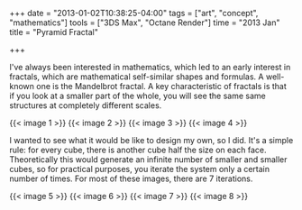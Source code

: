 +++
date = "2013-01-02T10:38:25-04:00"
tags = ["art", "concept", "mathematics"]
tools = ["3DS Max", "Octane Render"]
time = "2013 Jan"
title = "Pyramid Fractal"

+++

I've always been interested in mathematics, which led to an early interest in fractals, which are mathematical self-similar shapes and formulas. A well-known one is the Mandelbrot fractal. A key characteristic of fractals is that if you look at a smaller part of the whole, you will see the same same structures at completely different scales.

{{< image 1 >}}
{{< image 2 >}}
{{< image 3 >}}
{{< image 4 >}}

I wanted to see what it would be like to design my own, so I did. It's a simple rule: for every cube, there is another cube half the size on each face. Theoretically this would generate an infinite number of smaller and smaller cubes, so for practical purposes, you iterate the system only a certain number of times. For most of these images, there are 7 iterations.

{{< image 5 >}}
{{< image 6 >}}
{{< image 7 >}}
{{< image 8 >}}
